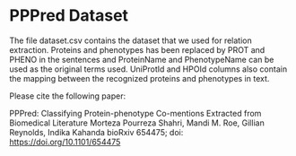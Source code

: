 # PPPred Dataset
The file dataset.csv contains the dataset that we used for relation extraction. Proteins and phenotypes has been replaced by PROT and PHENO in the sentences and ProteinName and PhenotypeName can be used as the original terms used. UniProtId and HPOId columns also contain the mapping between the recognized proteins and phenotypes in text.


Please cite the following paper:

PPPred: Classifying Protein-phenotype Co-mentions Extracted from Biomedical Literature
Morteza Pourreza Shahri, Mandi M. Roe, Gillian Reynolds, Indika Kahanda
bioRxiv 654475; doi: https://doi.org/10.1101/654475
